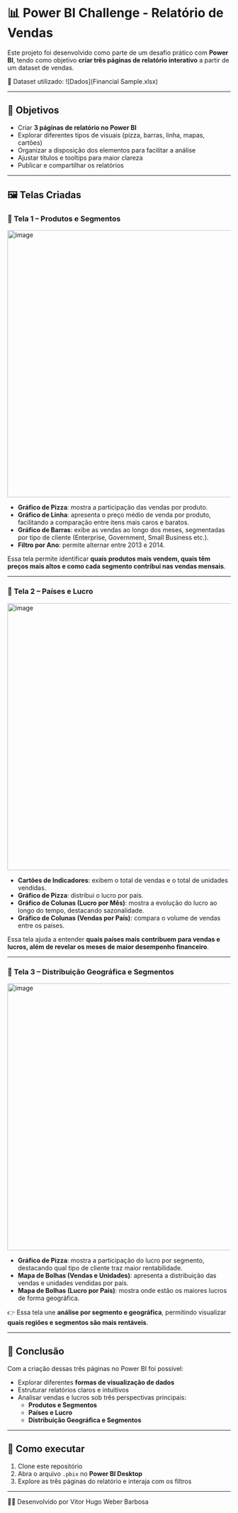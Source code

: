 # 📊 Power BI Challenge - Relatório de Vendas

Este projeto foi desenvolvido como parte de um desafio prático com **Power BI**, tendo como objetivo **criar três páginas de relatório interativo** a partir de um dataset de vendas.

🔗 Dataset utilizado: ![Dados](Financial Sample.xlsx)

---

## 🚀 Objetivos
- Criar **3 páginas de relatório no Power BI**  
- Explorar diferentes tipos de visuais (pizza, barras, linha, mapas, cartões)  
- Organizar a disposição dos elementos para facilitar a análise  
- Ajustar títulos e tooltips para maior clareza  
- Publicar e compartilhar os relatórios  

---

## 🖼️ Telas Criadas

### 📌 Tela 1 – Produtos e Segmentos
<img width="1058" height="602" alt="image" src="https://github.com/user-attachments/assets/e9f1542c-59ed-4f49-a185-6c11358693c3" />


- **Gráfico de Pizza**: mostra a participação das vendas por produto.  
- **Gráfico de Linha**: apresenta o preço médio de venda por produto, facilitando a comparação entre itens mais caros e baratos.  
- **Gráfico de Barras**: exibe as vendas ao longo dos meses, segmentadas por tipo de cliente (Enterprise, Government, Small Business etc.).  
- **Filtro por Ano**: permite alternar entre 2013 e 2014.  

Essa tela permite identificar **quais produtos mais vendem, quais têm preços mais altos e como cada segmento contribui nas vendas mensais**.

---

### 📌 Tela 2 – Países e Lucro
<img width="1057" height="602" alt="image" src="https://github.com/user-attachments/assets/b45e3acf-f2d0-464d-8651-680773a4a8be" />


- **Cartões de Indicadores**: exibem o total de vendas e o total de unidades vendidas.  
- **Gráfico de Pizza**: distribui o lucro por país.  
- **Gráfico de Colunas (Lucro por Mês)**: mostra a evolução do lucro ao longo do tempo, destacando sazonalidade.  
- **Gráfico de Colunas (Vendas por País)**: compara o volume de vendas entre os países.  

Essa tela ajuda a entender **quais países mais contribuem para vendas e lucros, além de revelar os meses de maior desempenho financeiro**.

---

### 📌 Tela 3 – Distribuição Geográfica e Segmentos
<img width="1060" height="602" alt="image" src="https://github.com/user-attachments/assets/7e11102b-4949-4b50-a9cf-d6af1d9f65b6" />


- **Gráfico de Pizza**: mostra a participação do lucro por segmento, destacando qual tipo de cliente traz maior rentabilidade.  
- **Mapa de Bolhas (Vendas e Unidades)**: apresenta a distribuição das vendas e unidades vendidas por país.  
- **Mapa de Bolhas (Lucro por País)**: mostra onde estão os maiores lucros de forma geográfica.  

👉 Essa tela une **análise por segmento e geográfica**, permitindo visualizar **quais regiões e segmentos são mais rentáveis**.

---

## 🎯 Conclusão
Com a criação dessas três páginas no Power BI foi possível:  
- Explorar diferentes **formas de visualização de dados**  
- Estruturar relatórios claros e intuitivos  
- Analisar vendas e lucros sob três perspectivas principais:  
  - **Produtos e Segmentos**  
  - **Países e Lucro**  
  - **Distribuição Geográfica e Segmentos**  

---

## 📂 Como executar
1. Clone este repositório  
2. Abra o arquivo `.pbix` no **Power BI Desktop**  
3. Explore as três páginas do relatório e interaja com os filtros  

---

👨‍💻 Desenvolvido por Vitor Hugo Weber Barbosa

